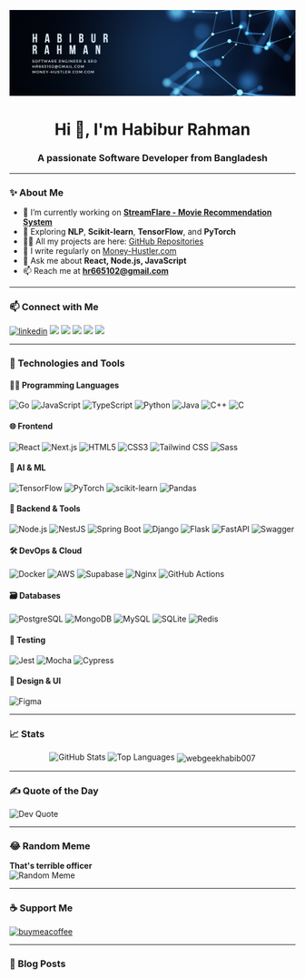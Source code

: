![logo](https://github.com/webgeekhabib007/webgeekhabib007/blob/main/GithubBanner.png)

<h1 align="center">Hi 👋, I'm Habibur Rahman</h1>
<h3 align="center">A passionate Software Developer from Bangladesh</h3>

---

### ✨ About Me

- 🔭 I’m currently working on [**StreamFlare - Movie Recommendation System**](https://github.com/webgeekhabib007/StreamFlare)
- 🌱 Exploring **NLP**, **Scikit-learn**, **TensorFlow**, and **PyTorch**
- 👨‍💻 All my projects are here: [GitHub Repositories](https://github.com/webgeekhabib007?tab=repositories)
- 📝 I write regularly on [Money-Hustler.com](https://money-hustler.com)
- 💬 Ask me about **React, Node.js, JavaScript**
- 📫 Reach me at **hr665102@gmail.com**

---

### 📫 Connect with Me

<p align="left">
  <a href="https://linkedin.com/in/habibur-rahman098" target="blank"><img src="https://img.shields.io/badge/LinkedIn-blue?logo=linkedin&logoColor=white" alt="linkedin" /></a>
  <a href="https://dev.to/webgeekhabib007" target="blank"><img src="https://img.shields.io/badge/Dev.to-black?logo=dev.to&logoColor=white" /></a>
  <a href="https://medium.com/@webgeekhabib007" target="blank"><img src="https://img.shields.io/badge/Medium-black?logo=medium&logoColor=white" /></a>
  <a href="https://www.codechef.com/users/habib036" target="blank"><img src="https://img.shields.io/badge/CodeChef-5B4638?logo=codechef&logoColor=white" /></a>
  <a href="https://codeforces.com/profile/black_coder007" target="blank"><img src="https://img.shields.io/badge/Codeforces-1F8ACB?logo=codeforces&logoColor=white" /></a>
  <a href="https://leetcode.com/hr665102/" target="blank"><img src="https://img.shields.io/badge/LeetCode-black?logo=leetcode&logoColor=yellow" /></a>
</p>

---

### 🔧 Technologies and Tools

#### 👨‍💻 Programming Languages  
![Go](https://img.shields.io/badge/-Go-00ADD8?logo=go&logoColor=white)
![JavaScript](https://img.shields.io/badge/-JavaScript-F7DF1E?logo=javascript&logoColor=black)
![TypeScript](https://img.shields.io/badge/-TypeScript-3178C6?logo=typescript&logoColor=white)
![Python](https://img.shields.io/badge/-Python-3776AB?logo=python&logoColor=white)
![Java](https://img.shields.io/badge/-Java-007396?logo=java&logoColor=white)
![C++](https://img.shields.io/badge/-C++-00599C?logo=c%2B%2B&logoColor=white)
![C](https://img.shields.io/badge/-C-A8B9CC?logo=c&logoColor=black)

#### 🌐 Frontend  
![React](https://img.shields.io/badge/-React-20232A?logo=react&logoColor=61DAFB)
![Next.js](https://img.shields.io/badge/-Next.js-000000?logo=next.js&logoColor=white)
![HTML5](https://img.shields.io/badge/-HTML5-E34F26?logo=html5&logoColor=white)
![CSS3](https://img.shields.io/badge/-CSS3-1572B6?logo=css3&logoColor=white)
![Tailwind CSS](https://img.shields.io/badge/-Tailwind-06B6D4?logo=tailwind-css&logoColor=white)
![Sass](https://img.shields.io/badge/-Sass-CC6699?logo=sass&logoColor=white)

#### 🧠 AI & ML  
![TensorFlow](https://img.shields.io/badge/-TensorFlow-FF6F00?logo=tensorflow&logoColor=white)
![PyTorch](https://img.shields.io/badge/-PyTorch-EE4C2C?logo=pytorch&logoColor=white)
![scikit-learn](https://img.shields.io/badge/-scikit--learn-F7931E?logo=scikit-learn&logoColor=white)
![Pandas](https://img.shields.io/badge/-Pandas-150458?logo=pandas&logoColor=white)

#### 🧰 Backend & Tools  
![Node.js](https://img.shields.io/badge/-Node.js-339933?logo=node.js&logoColor=white)
![NestJS](https://img.shields.io/badge/-NestJS-E0234E?logo=nestjs&logoColor=white)
![Spring Boot](https://img.shields.io/badge/-Spring%20Boot-6DB33F?logo=spring-boot&logoColor=white)
![Django](https://img.shields.io/badge/-Django-092E20?logo=django&logoColor=white)
![Flask](https://img.shields.io/badge/-Flask-000000?logo=flask&logoColor=white)
![FastAPI](https://img.shields.io/badge/-FastAPI-009688?logo=fastapi&logoColor=white)
![Swagger](https://img.shields.io/badge/-Swagger-85EA2D?logo=swagger&logoColor=black)

#### 🛠️ DevOps & Cloud  
![Docker](https://img.shields.io/badge/-Docker-2496ED?logo=docker&logoColor=white)
![AWS](https://img.shields.io/badge/-AWS-232F3E?logo=amazon-aws&logoColor=white)
![Supabase](https://img.shields.io/badge/-Supabase-3ECF8E?logo=supabase&logoColor=white)
![Nginx](https://img.shields.io/badge/-Nginx-009639?logo=nginx&logoColor=white)
![GitHub Actions](https://img.shields.io/badge/-GitHub%20Actions-2088FF?logo=github-actions&logoColor=white)

#### 🗃️ Databases  
![PostgreSQL](https://img.shields.io/badge/-PostgreSQL-4169E1?logo=postgresql&logoColor=white)
![MongoDB](https://img.shields.io/badge/-MongoDB-47A248?logo=mongodb&logoColor=white)
![MySQL](https://img.shields.io/badge/-MySQL-4479A1?logo=mysql&logoColor=white)
![SQLite](https://img.shields.io/badge/-SQLite-003B57?logo=sqlite&logoColor=white)
![Redis](https://img.shields.io/badge/-Redis-DC382D?logo=redis&logoColor=white)

#### 🧪 Testing  
![Jest](https://img.shields.io/badge/-Jest-C21325?logo=jest&logoColor=white)
![Mocha](https://img.shields.io/badge/-Mocha-8D6748?logo=mocha&logoColor=white)
![Cypress](https://img.shields.io/badge/-Cypress-17202C?logo=cypress&logoColor=white)

#### 🎨 Design & UI  
![Figma](https://img.shields.io/badge/-Figma-F24E1E?logo=figma&logoColor=white)

---

### 📈 Stats

<p align="center">
  <img src="https://github-readme-stats.vercel.app/api?username=webgeekhabib007&show_icons=true&locale=en" alt="GitHub Stats" />
  <img src="https://github-readme-stats.vercel.app/api/top-langs/?username=webgeekhabib007&layout=compact&hide_border=true" alt="Top Languages" />
  <img align="center" src="https://github-readme-streak-stats.herokuapp.com/?user=webgeekhabib007&" alt="webgeekhabib007" />
</p>

---

### ✍️ Quote of the Day

![Dev Quote](https://quotes-github-readme.vercel.app/api?type=horizontal&theme=radical)

---

### 😂 Random Meme

<!-- MEME-START -->
**That's terrible officer**  
<img src="https://preview.redd.it/e6myjsrwhijf1.gif?width=1080&crop=smart&format=png8&s=f4c471af90ae9de4716a7444129f07bf64bede4a" alt="Random Meme" width="500"/>
<!-- MEME-END -->

---

### ☕ Support Me

<a href="https://www.buymeacoffee.com/habib036">
  <img src="https://cdn.buymeacoffee.com/buttons/v2/default-yellow.png" height="50" width="210" alt="buymeacoffee" />
</a>

---

### 📰 Blog Posts
<!-- BLOG-POST-LIST:START -->
<!-- BLOG-POST-LIST:END -->
